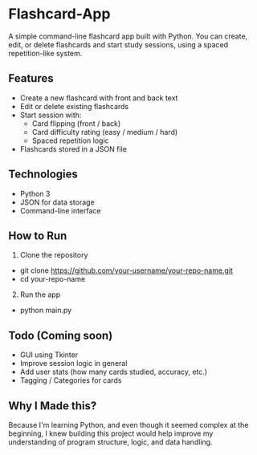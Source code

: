 # Flashcard-App
A simple command-line flashcard app built with Python.
You can create, edit, or delete flashcards and start study sessions, using a spaced repetition-like system.

## Features

- Create a new flashcard with front and back text
- Edit or delete existing flashcards
- Start session with:
  - Card flipping (front / back)
  - Card difficulty rating (easy / medium / hard)
  - Spaced repetition logic
- Flashcards stored in a JSON file

## Technologies
- Python 3
- JSON for data storage
- Command-line interface

## How to Run
1. Clone the repository
- git clone https://github.com/your-username/your-repo-name.git
- cd your-repo-name
2. Run the app
- python main.py

## Todo (Coming soon)
- GUI using Tkinter
- Improve session logic in general
- Add user stats (how many cards studied, accuracy, etc.)
- Tagging / Categories for cards

## Why I Made this?
Because I'm learning Python, and even though it seemed complex at the beginning,
I knew building this project would help improve my understanding of program structure, logic, and data handling.
